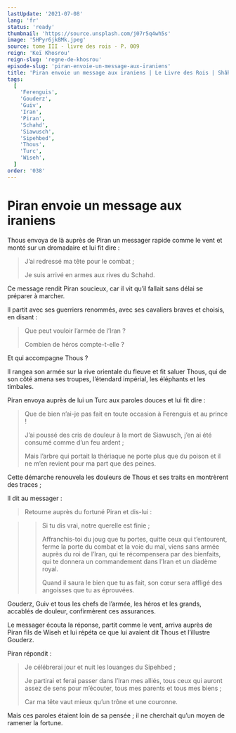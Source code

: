 ```yaml
---
lastUpdate: '2021-07-08'
lang: 'fr'
status: 'ready'
thumbnail: 'https://source.unsplash.com/j07r5q4wh5s'
image: '5HPyr6jk8Mk.jpeg'
source: tome III - livre des rois - P. 009
reign: 'Keï Khosrou'
reign-slug: 'regne-de-khosrou'
episode-slug: 'piran-envoie-un-message-aux-iraniens'
title: 'Piran envoie un message aux iraniens | Le Livre des Rois | Shâhnâmeh'
tags:
  [
    'Ferenguis',
    'Gouderz',
    'Guiv',
    'Iran',
    'Piran',
    'Schahd',
    'Siawusch',
    'Sipehbed',
    'Thous',
    'Turc',
    'Wiseh',
  ]
order: '038'
---
```


<!-- LTeX: language=fr -->

# Piran envoie un message aux iraniens

Thous envoya de là auprès de Piran un messager rapide comme le vent et monté sur un dromadaire et lui fit dire :

> J’ai redressé ma tête pour le combat ;
>
> Je suis arrivé en armes aux rives du Schahd.

Ce message rendit Piran soucieux, car il vit qu’il fallait sans délai se préparer à marcher.

Il partit avec ses guerriers renommés, avec ses cavaliers braves et choisis, en disant :

> Que peut vouloir l’armée de l’Iran ?
>
> Combien de héros compte-t-elle ?

Et qui accompagne Thous ?

Il rangea son armée sur la rive orientale du fleuve et fit saluer Thous, qui de son côté amena ses troupes, l’étendard impérial, les éléphants et les timbales.

Piran envoya auprès de lui un Turc aux paroles douces et lui fit dire :

> Que de bien n’ai-je pas fait en toute occasion à Ferenguis et au prince !
>
> J’ai poussé des cris de douleur à la mort de Siawusch, j’en ai été consumé comme d’un feu ardent ;
>
> Mais l’arbre qui portait la thériaque ne porte plus que du poison et il ne m’en revient pour ma part que des peines.

Cette démarche renouvela les douleurs de Thous et ses traits en montrèrent des traces ;

Il dit au messager :

> Retourne auprès du fortuné Piran et dis-lui :

> >
> > Si tu dis vrai, notre querelle est finie ;
> >
> > Affranchis-toi du joug que tu portes, quitte ceux qui t’entourent, ferme la porte du combat et la voie du mal, viens sans armée auprès du roi de l’Iran, qui te récompensera par des bienfaits, qui te donnera un commandement dans l’Iran et un diadème royal.
> >
> > Quand il saura le bien que tu as fait, son cœur sera affligé des angoisses que tu as éprouvées.

Gouderz, Guiv et tous les chefs de l’armée, les héros et les grands, accablés de douleur, confirmèrent ces assurances.

Le messager écouta la réponse, partit comme le vent, arriva auprès de Piran fils de Wiseh et lui répéta ce que lui avaient dit Thous et l’illustre Gouderz.

Piran répondit :

> Je célébrerai jour et nuit les louanges du Sipehbed ;
>
> Je partirai et ferai passer dans l’Iran mes alliés, tous ceux qui auront assez de sens pour m’écouter, tous mes parents et tous mes biens ;
>
> Car ma tête vaut mieux qu’un trône et une couronne.

Mais ces paroles étaient loin de sa pensée ; il ne cherchait qu’un moyen de ramener la fortune.

